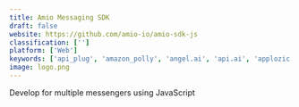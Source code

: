 ```yaml
---
title: Amio Messaging SDK
draft: false 
website: https://github.com/amio-io/amio-sdk-js
classification: ['']
platform: ['Web']
keywords: ['api_plug', 'amazon_polly', 'angel.ai', 'api.ai', 'applozic', 'chatflow', 'chatkit', 'corona_sdk', 'dialogflow', 'dreamfactory', 'griddy_home_automation', 'motion_ai_+_smooch.io', 'nyt_vr', 'postman_for_mac_(beta)', 'pusher_push_notifications_api', 'slack_rtm_api', 'snowball_smart_notifications', 'statusticker', 'telnyx_sms_api', 'wit.ai', 'wit.ai_bot_engine_(beta)']
image: logo.png
---
```

Develop for multiple messengers using JavaScript